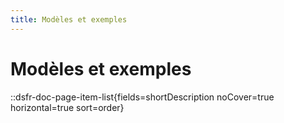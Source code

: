```yaml
---
title: Modèles et exemples
---
```


# Modèles et exemples

::dsfr-doc-page-item-list{fields=shortDescription noCover=true horizontal=true sort=order}
